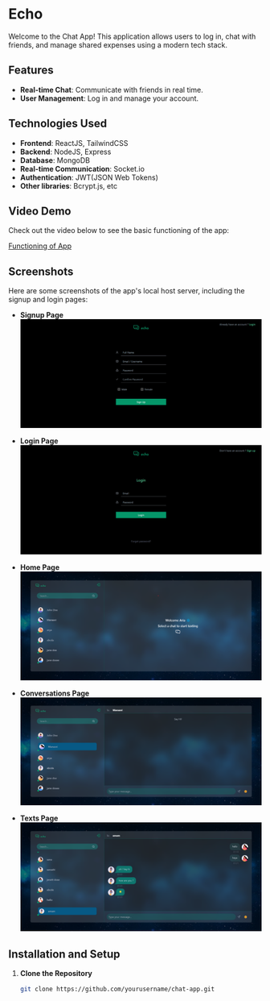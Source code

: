 # Echo

Welcome to the Chat App! This application allows users to log in, chat with friends, and manage shared expenses using a modern tech stack.

## Features

- **Real-time Chat**: Communicate with friends in real time.
- **User Management**: Log in and manage your account.

## Technologies Used

- **Frontend**: ReactJS, TailwindCSS
- **Backend**: NodeJS, Express
- **Database**: MongoDB
- **Real-time Communication**: Socket.io
- **Authentication**: JWT(JSON Web Tokens)
- **Other libraries**: Bcrypt.js, etc

## Video Demo

Check out the video below to see the basic functioning of the app:

[Functioning of App](functioning%20of%20app.mp4)


## Screenshots

Here are some screenshots of the app's local host server, including the signup and login pages:

- **Signup Page**
  ![Signup](Screenshots/Sign-Up.png)

- **Login Page**
  ![Login](Screenshots/Login.png)

- **Home Page**
   ![Home Page](Screenshots/Home.png)

- **Conversations Page**
   ![Home Page](Screenshots/Conversation.png)

- **Texts Page**
   ![Home Page](Screenshots/texting.png)

## Installation and Setup

1. **Clone the Repository**

   ```bash
   git clone https://github.com/yourusername/chat-app.git
